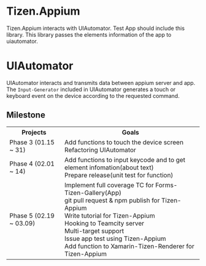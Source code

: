 # Tizen.Appium
Tizen.Appium interacts with UIAutomator. Test App should include this library. This library passes the elements information of the app to uiautomator.

# UIAutomator
UIAutomator interacts and transmits data between appium server and app. The `Input-Generator` included in UIAutomator generates a touch or keyboard event on the device according to the requested command.

## Milestone
<table>
  <tr>
    <th>Projects</th>
    <th>Goals</th>
  </tr>
  <tr>
    <td>Phase 3 (01.15 ~ 31)</td>
    <td>Add functions to touch the device screen</br>Refactoring UIAutomator</td>
  </tr>
  <tr>
    <td>Phase 4 (02.01 ~ 14)</td>
    <td>Add functions to input keycode and to get element infomation(about text) </br> Prepare release(unit test for function) </td>
  </tr>
  <tr>
    <td>Phase 5 (02.19 ~ 03.09)</td>
    <td>Implement full coverage TC for Forms-Tizen-Gallery(App)</br>
        git pull request & npm publish for Tizen-Appium</br>
        Write tutorial for Tizen-Appium</br>
        Hooking to Teamcity server</br>
        Multi-target support</br>
        Issue app test using Tizen-Appium</br>
        Add function to Xamarin-Tizen-Renderer for Tizen-Appium </td>
  </tr>
</table>
